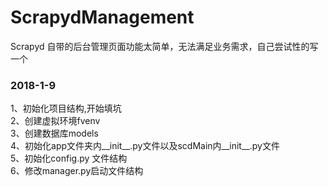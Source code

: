 # ScrapydManagement
Scrapyd 自带的后台管理页面功能太简单，无法满足业务需求，自己尝试性的写一个

### 2018-1-9
1、初始化项目结构,开始填坑<br>
2、创建虚拟环境fvenv<br>
3、创建数据库models<br>
4、初始化app文件夹内__init__.py文件以及scdMain内__init__.py文件<br>
5、初始化config.py 文件结构<br>
6、修改manager.py启动文件结构<br>
